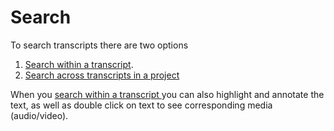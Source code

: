 # Search

To search transcripts there are two options 

1. [Search within a transcript](search.md). 
2. [Search across transcripts in a project ](search-across-transcripts-in-a-project.md)

When you [search within a transcript ](search.md)you can also highlight and annotate the text, as well as double click on text to see corresponding media \(audio/video\).

